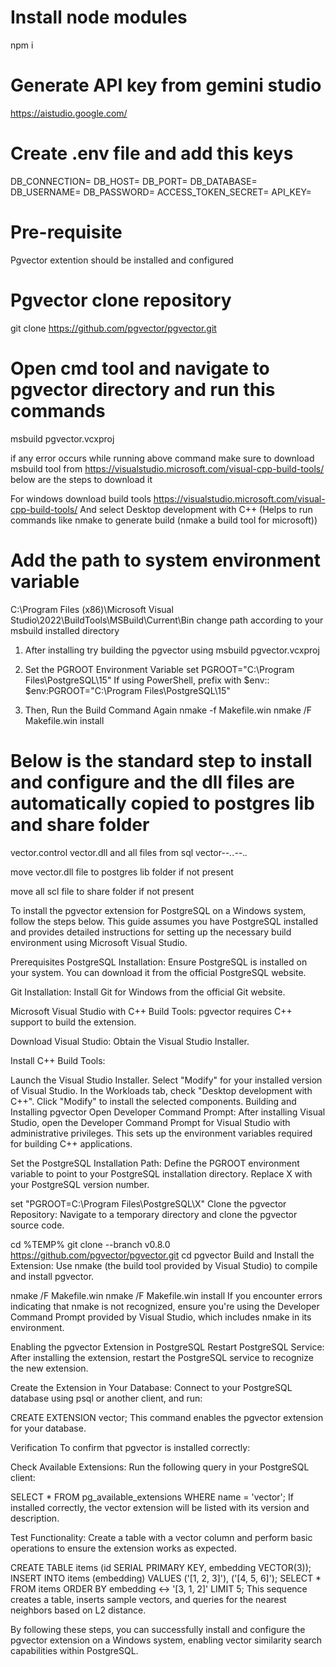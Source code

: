 # Install node modules
npm i

# Generate API key from gemini studio
https://aistudio.google.com/

# Create .env file and add this keys 
DB_CONNECTION=
DB_HOST=
DB_PORT=
DB_DATABASE=
DB_USERNAME=
DB_PASSWORD=
ACCESS_TOKEN_SECRET=
API_KEY=

# Pre-requisite 

Pgvector extention should be installed and configured

# Pgvector clone repository
git clone https://github.com/pgvector/pgvector.git

# Open cmd tool and navigate to pgvector directory and run this commands
msbuild pgvector.vcxproj

if any error occurs while running above command make sure to download msbuild tool from https://visualstudio.microsoft.com/visual-cpp-build-tools/ below are the steps to download it

For windows download build tools 
https://visualstudio.microsoft.com/visual-cpp-build-tools/
And select Desktop development with C++ (Helps to run commands like nmake to generate build (nmake a build tool for microsoft))

# Add the path to system environment variable
C:\Program Files (x86)\Microsoft Visual Studio\2022\BuildTools\MSBuild\Current\Bin
change path according to your msbuild installed directory


1. After installing try building the pgvector using 
msbuild pgvector.vcxproj

2. Set the PGROOT Environment Variable
set PGROOT="C:\Program Files\PostgreSQL\15"
If using PowerShell, prefix with $env::
$env:PGROOT="C:\Program Files\PostgreSQL\15"

3. Then, Run the Build Command Again
nmake -f Makefile.win
nmake /F Makefile.win install


# Below is the standard step to install and configure and the dll files are automatically copied to postgres lib and share folder 

vector.control
vector.dll
and all files from sql vector--*.*.*--*.*.* 


move vector.dll file to postgres lib folder if not present

move all scl file to share folder if not present


To install the pgvector extension for PostgreSQL on a Windows system, follow the steps below. This guide assumes you have PostgreSQL installed and provides detailed instructions for setting up the necessary build environment using Microsoft Visual Studio.

Prerequisites
PostgreSQL Installation: Ensure PostgreSQL is installed on your system. You can download it from the official PostgreSQL website.

Git Installation: Install Git for Windows from the official Git website.

Microsoft Visual Studio with C++ Build Tools: pgvector requires C++ support to build the extension.

Download Visual Studio: Obtain the Visual Studio Installer.

Install C++ Build Tools:

Launch the Visual Studio Installer.
Select "Modify" for your installed version of Visual Studio.
In the Workloads tab, check "Desktop development with C++".
Click "Modify" to install the selected components.
Building and Installing pgvector
Open Developer Command Prompt: After installing Visual Studio, open the Developer Command Prompt for Visual Studio with administrative privileges. This sets up the environment variables required for building C++ applications.

Set the PostgreSQL Installation Path: Define the PGROOT environment variable to point to your PostgreSQL installation directory. Replace X with your PostgreSQL version number.

set "PGROOT=C:\Program Files\PostgreSQL\X"
Clone the pgvector Repository: Navigate to a temporary directory and clone the pgvector source code.

cd %TEMP%
git clone --branch v0.8.0 https://github.com/pgvector/pgvector.git
cd pgvector
Build and Install the Extension: Use nmake (the build tool provided by Visual Studio) to compile and install pgvector.

nmake /F Makefile.win
nmake /F Makefile.win install
If you encounter errors indicating that nmake is not recognized, ensure you're using the Developer Command Prompt provided by Visual Studio, which includes nmake in its environment.

Enabling the pgvector Extension in PostgreSQL
Restart PostgreSQL Service: After installing the extension, restart the PostgreSQL service to recognize the new extension.

Create the Extension in Your Database: Connect to your PostgreSQL database using psql or another client, and run:

CREATE EXTENSION vector;
This command enables the pgvector extension for your database.

Verification
To confirm that pgvector is installed correctly:

Check Available Extensions: Run the following query in your PostgreSQL client:

SELECT * FROM pg_available_extensions WHERE name = 'vector';
If installed correctly, the vector extension will be listed with its version and description.

Test Functionality: Create a table with a vector column and perform basic operations to ensure the extension works as expected.

CREATE TABLE items (id SERIAL PRIMARY KEY, embedding VECTOR(3));
INSERT INTO items (embedding) VALUES ('[1, 2, 3]'), ('[4, 5, 6]');
SELECT * FROM items ORDER BY embedding <-> '[3, 1, 2]' LIMIT 5;
This sequence creates a table, inserts sample vectors, and queries for the nearest neighbors based on L2 distance.

By following these steps, you can successfully install and configure the pgvector extension on a Windows system, enabling vector similarity search capabilities within PostgreSQL.

